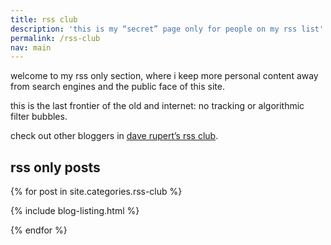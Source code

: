 ```yaml
---
title: rss club
description: 'this is my “secret” page only for people on my rss list'
permalink: /rss-club
nav: main
---
```


welcome to my rss only section, where i keep more personal content away from search engines and the public face of this site. 

this is the last frontier of the old and internet: no tracking or algorithmic filter bubbles.

check out other bloggers in [dave rupert’s rss club](https://daverupert.com/2018/01/welcome-to-rss-club/). 


## rss only posts 

{% for post in site.categories.rss-club %}

{% include blog-listing.html %}

{% endfor %}
